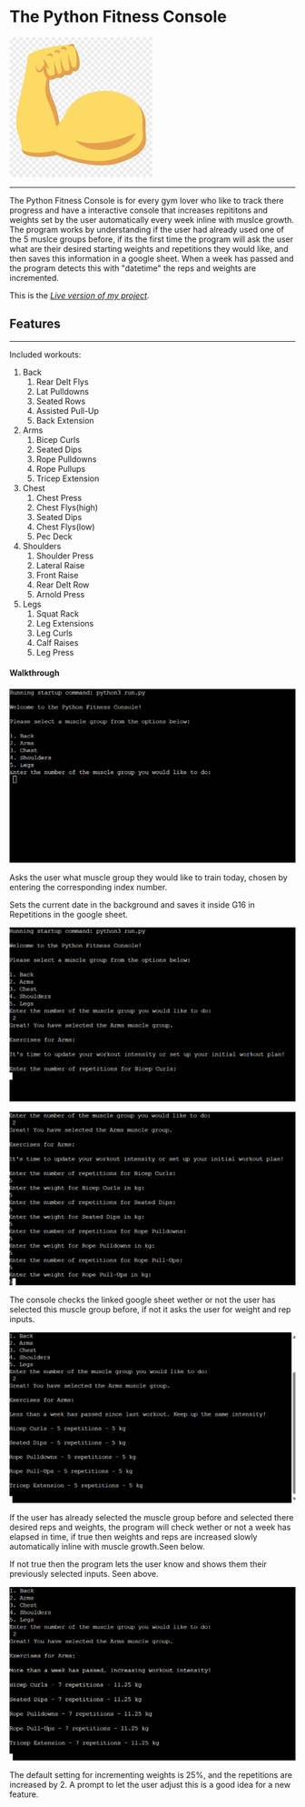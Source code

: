# The Python Fitness Console
![Flexing muscle emoji](assets/images/muscle.jpeg)
***
The Python Fitness Console is for every gym lover who like to track there progress and have a interactive console that increases repititons and weights set by the user automatically every week inline with muslce growth. The program works by understanding if the user had already used one of the 5 muslce groups before, if its the first time the program will ask the user what are their desired starting weights and repetitions they would like, and then saves this information in a google sheet. When a week has passed and the program detects this with "datetime" the reps and weights are incremented.

This is the *[Live version of my project](https://pythonfitnessconsole-3375f331b895.herokuapp.com/)*.

## Features
***

Included workouts:

1. Back
    1. Rear Delt Flys
    2. Lat Pulldowns
    3. Seated Rows
    4. Assisted Pull-Up
    5. Back Extension
2. Arms
    1. Bicep Curls
    2. Seated Dips
    3. Rope Pulldowns
    4. Rope Pullups
    5. Tricep Extension
3. Chest
    1. Chest Press
    2. Chest Flys(high)
    3. Seated Dips
    4. Chest Flys(low)
    5. Pec Deck
4. Shoulders
    1. Shoulder Press
    2. Lateral Raise
    3. Front Raise
    4. Rear Delt Row
    5. Arnold Press
5. Legs
    1. Squat Rack
    2. Leg Extensions
    3. Leg Curls
    4. Calf Raises
    5. Leg Press

#### Walkthrough

![Python Fitness Console Startup screen asking user what muscle group they would like to choose](assets/images/pfcss1.png)

 Asks the user what muscle group they would like to train today, chosen by entering the corresponding index number.

 Sets the current date in the background and saves it inside G16 in Repetitions in the google sheet.

![Python Fitness Console asking the user for desired weights and repetitions](assets/images/pfcss2.png)

![Python Fitness Console asking the user for desired weights and repetitions whilst iterating](assets/images/pfcss3.png)

 The console checks the linked google sheet wether or not the user has selected this muscle group before, if not it asks the user for weight and rep inputs.

![Python Fitness Console showing the user there selected workouts](assets/images/pfcss4.png)

 If the user has already selected the muscle group before and selected there desired reps and weights, the program will check wether or not a week has elapsed in time, if true then weights and reps are increased slowly automatically inline with muscle growth.Seen below.

 If not true then the program lets the user know and shows them their previously selected inputs. Seen above.


![Python Fitness Console incrementing the weights and reps automatically after a week has elapsed](assets/images/pfcss5.png)

The default setting for incrementing weights is 25%, and the repetitions are increased by 2. A prompt to let the user adjust this is a good idea for a new feature.